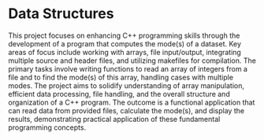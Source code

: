 # Data Structures
This project focuses on enhancing C++ programming skills through the development of a program that computes the mode(s) of a dataset. Key areas of focus include working with arrays, file input/output, integrating multiple source and header files, and utilizing makefiles for compilation. The primary tasks involve writing functions to read an array of integers from a file and to find the mode(s) of this array, handling cases with multiple modes. The project aims to solidify understanding of array manipulation, efficient data processing, file handling, and the overall structure and organization of a C++ program. The outcome is a functional application that can read data from provided files, calculate the mode(s), and display the results, demonstrating practical application of these fundamental programming concepts.
